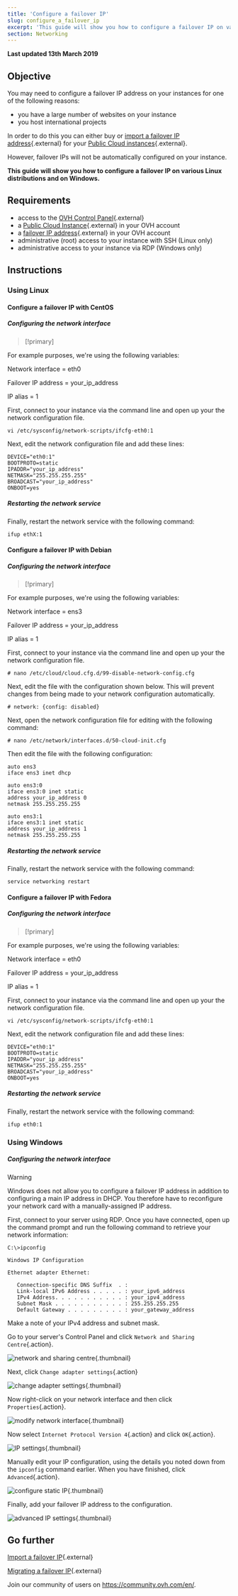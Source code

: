 ```yaml
---
title: 'Configure a failover IP'
slug: configure_a_failover_ip
excerpt: 'This guide will show you how to configure a failover IP on various Linux distributions and on Windows'
section: Networking
---
```


**Last updated 13th March 2019**

## Objective

You may need to configure a failover IP address on your instances for one of the following reasons:

* you have a large number of websites on your instance
* you host international projects

In order to do this you can either buy or [import a failover IP address](https://docs.ovh.com/ie/en/public-cloud/import_a_failover_ip/){.external} for your [Public Cloud instances](https://www.ovh.ie/public-cloud/instances/){.external}.

However, failover IPs will not be automatically configured on your instance.

**This guide will show you how to configure a failover IP on various Linux distributions and on Windows.**

## Requirements

* access to the [OVH Control Panel](https://www.ovh.com/auth/?action=gotomanager&from=https://www.ovh.ie/&ovhSubsidiary=ie){.external}
* a [Public Cloud Instance](https://www.ovh.ie/public-cloud/instances/){.external} in your OVH account
* a [failover IP address](https://www.ovh.ie/dedicated_servers/ip_failover.xml){.external} in your OVH account
* administrative (root) access to your instance with SSH (Linux only)
* administrative access to your instance via RDP (Windows only)

## Instructions

### Using Linux

#### Configure a failover IP with CentOS

##### Configuring the network interface

> [!primary]
>
For example purposes, we're using the following variables:
>
Network interface = eth0
>
Failover IP address = your_ip_address
>
IP alias = 1
>

First, connect to your instance via the command line and open up your the network configuration file.

```
vi /etc/sysconfig/network-scripts/ifcfg-eth0:1
```

Next, edit the network configuration file and add these lines:

```
DEVICE="eth0:1"
BOOTPROTO=static
IPADDR="your_ip_address"
NETMASK="255.255.255.255"
BROADCAST="your_ip_address"
ONBOOT=yes
```

##### Restarting the network service

Finally, restart the network service with the following command:

```
ifup ethX:1
```

#### Configure a failover IP with Debian

##### Configuring the network interface

> [!primary]
>
For example purposes, we're using the following variables:
>
Network interface = ens3
>
Failover IP address = your_ip_address
>
IP alias = 1
>

First, connect to your instance via the command line and open up your the network configuration file.

```
# nano /etc/cloud/cloud.cfg.d/99-disable-network-config.cfg
```

Next, edit the file with the configuration shown below. This will prevent changes from being made to your network configuration automatically.

```
# network: {config: disabled}
```

Next, open the network configuration file for editing with the following command:

```
# nano /etc/network/interfaces.d/50-cloud-init.cfg
```

Then edit the file with the following configuration:

```
auto ens3
iface ens3 inet dhcp

auto ens3:0
iface ens3:0 inet static
address your_ip_address 0
netmask 255.255.255.255

auto ens3:1
iface ens3:1 inet static
address your_ip_address 1
netmask 255.255.255.255
```

##### Restarting the network service

Finally, restart the network service with the following command:

```
service networking restart
```

#### Configure a failover IP with Fedora

##### Configuring the network interface

> [!primary]
>
For example purposes, we're using the following variables:
>
Network interface = eth0
>
Failover IP address = your_ip_address
>
IP alias = 1
>

First, connect to your instance via the command line and open up your the network configuration file.

```
vi /etc/sysconfig/network-scripts/ifcfg-eth0:1
```

Next, edit the network configuration file and add these lines:

```
DEVICE="eth0:1"
BOOTPROTO=static
IPADDR="your_ip_address"
NETMASK="255.255.255.255"
BROADCAST="your_ip_address"
ONBOOT=yes
```

##### Restarting the network service

Finally, restart the network service with the following command:

```
ifup eth0:1
```

### Using Windows

##### Configuring the network interface

> [!warning]
>
Windows does not allow you to configure a failover IP address in addition to configuring a main IP address in DHCP. You therefore have to reconfigure your network card with a manually-assigned IP address.
>

First, connect to your server using RDP. Once you have connected, open up the command prompt and run the following command to retrieve your network information:

```
C:\>ipconfig

Windows IP Configuration

Ethernet adapter Ethernet:

   Connection-specific DNS Suffix  . : 
   Link-local IPv6 Address . . . . . : your_ipv6_address
   IPv4 Address. . . . . . . . . . . : your_ipv4_address
   Subnet Mask . . . . . . . . . . . : 255.255.255.255
   Default Gateway . . . . . . . . . : your_gateway_address
```
Make a note of your IPv4 address and subnet mask.

Go to your server's Control Panel and click `Network and Sharing Centre`{.action}.

![network and sharing centre](images/network-and-sharing-centre.jpg){.thumbnail}

Next, click `Change adapter settings`{.action}

![change adapter settings](images/adapter-settings.jpg){.thumbnail}

Now right-click on your network interface and then click `Properties`{.action}.

![modify network interface](images/network-interface.jpg){.thumbnail}

Now select `Internet Protocol Version 4`{.action} and click `OK`{.action}.

![IP settings](images/ip-settings.jpg){.thumbnail}

Manually edit your IP configuration, using the details you noted down from the `ipconfig` command earlier. When you have finished, click `Advanced`{.action}.

![configure static IP](images/static-ip.jpg){.thumbnail}

Finally, add your failover IP address to the configuration.

![advanced IP settings](images/advanced-ip-settings.jpg){.thumbnail}

## Go further

[Import a failover IP](https://docs.ovh.com/ie/en/public-cloud/import_a_failover_ip/){.external}

[Migrating a failover IP](https://docs.ovh.com/ie/en/public-cloud/migrating_a_failover_ip/){.external}

Join our community of users on <https://community.ovh.com/en/>.